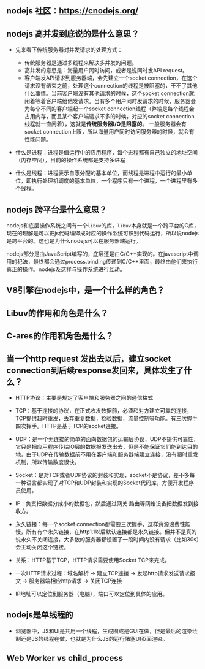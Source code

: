 ## nodejs 社区：https://cnodejs.org/

## nodejs 高并发到底说的是什么意思？
- 先来看下传统服务器对并发请求的处理方式：
  - 传统服务器是通过多线程来解决多并发的问题。
  - 高并发的意思是：海量用户同时访问，或者是说同时发API request。
  - 客户端发API请求到服务器端，会先建立一个socket connection，在这个请求没有结束之前，处理这个connection的线程是被阻塞的，干不了其他什么事情。当前客户端没有其他请求的时候，这个socket connection就闲着等着客户端给他发请求。当有多个用户同时发请求的时候，服务器会为每个不同的客户端起一个socket connection线程（弊端是每个线程会占用内存，而且某个客户端请求不多的时候，对应的socket connection线程就一直闲着），这就是**传统服务器I/O是阻塞的**。 一般服务器会有socket connection上限，所以海量用户同时访问服务器的时候，就会有性能问题。

- 什么是进程：进程是值运行中的应用程序，每个进程都有自己独立的地址空间（内存空间），目前的操作系统都是支持多进程
- 什么是线程：进程表示自愿分配的基本单位，而线程是进程中运行的最小单位，即执行处理机调度的基本单位，一个程序只有一个进程，一个进程里有多个线程。



## nodejs 跨平台是什么意思？
nodejs和底层操作系统之间有一个```libuv```的库，```libuv```本身就是一个跨平台的C库，现在的理解是可以把js代码编译成对应的操作系统可识别代码运行，所以说nodejs是跨平台的。这也是为什么nodejs可以在服务器端运行。

nodejs部分是由JavaScript编写的，底层还是由C/C++实现的。在javascript中调用的犯法，最终都会通过process.binding传递到C/C++里面，最终由他们来执行真正的操作。nodejs及这样与操作系统进行互动。

## V8引擎在nodejs中，是一个什么样的角色？


## Libuv的作用和角色是什么？


## C-ares的作用和角色是什么？


## 当一个http request 发出去以后，建立socket connection到后续response发回来，具体发生了什么？
- HTTP协议：主要是规定了客户端和服务器之间的通信格式
- TCP：基于连接的协议，在正式收发数据前，必须和对方建立可靠的连接，TCP提供超时重发，丢弃重复数据，检验数据，流量控制等功能。有三次握手四次挥手。HTTP是基于TCP的socket连接。
- UDP：是一个无连接的简单的面向数据包的运输层协议，UDP不提供可靠性，它只是把应用程序传给IO层的数据报发送出去，但是不能保证它们能到达目的地，由于UDP在传输数据前不用在客户端和服务器端建立连接，没有超时重发机制，所以传输数度很快。
- Socket：是对TCP或者UDP协议的封装和实现，socket不是协议，差不多每一种语言都实现了对TCP和UDP封装和实现的Socket代码库，方便开发程序员使用。
- IP：负责把数据分成小的数据包，然后通过网关 路由等网络设备把数据发到接收方。

- 永久链接：每一个socket connection都需要三次握手，这样资源浪费性能慢，所有有个永久链接，在http1.1以后默认连接都是永久链接。但并不是真的说永久不关闭连接，大多数的服务器都设置了一段时间内没有请求（比如30s）会主动关闭这个链接。

- 关系：HTTP基于TCP，HTTP请求需要使用Socket TCP来完成。

- 一次HTTP请求过程：域名解析 -> 建立TCP连接 -> 发起http请求发送请求报文 -> 服务器端相应http请求 -> 关闭TCP连接

- IP地址可以定位到服务器（电脑），端口可以定位到具体的应用。


## nodejs是单线程的
- 浏览器中，JS和UI是共用一个线程，生成图成是GUI在做，但是最后的渲染绘制还是JS的线程在做，也就是为什么JS的运行堵塞UI页面渲染。


## Web Worker vs child_process

